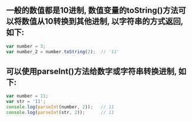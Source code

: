 ## 一般的数值都是10进制, 数值变量的toString()方法可以将数值从10转换到其他进制, 以字符串的方式返回, 如下:
```javascript
var number = 3;
var number_2 = number.toString(2);	// '11'
```

## 可以使用parseInt()方法给数字或字符串转换进制, 如下:
```javascript
var number = 11;
var str = '11';
console.log(parseInt(number, 2));	// 11
console.log(parseInt(str, 2));		// 11
```

